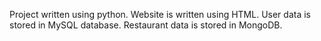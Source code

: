 Project written using python.
Website is written using HTML.
User data is stored in MySQL database.
Restaurant data is stored in MongoDB.
